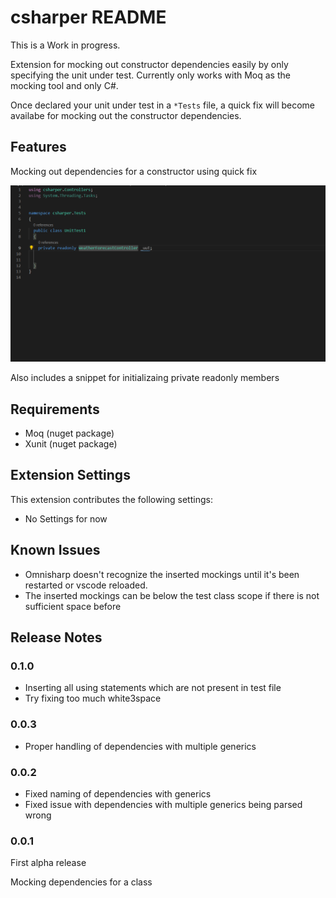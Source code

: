# csharper README

This is a Work in progress.

Extension for mocking out constructor dependencies easily by only specifying the unit under test. Currently only works with Moq as the mocking tool and only C#.

Once declared your unit under test in a `*Tests` file, a quick fix will become availabe for mocking out the constructor dependencies. 

## Features

Mocking out dependencies for a constructor using quick fix

![Mock depedencies](images/mock-dependencies-with-using-statements.gif)

Also includes a snippet for initializaing private readonly members

## Requirements

* Moq (nuget package)
* Xunit (nuget package)

## Extension Settings

This extension contributes the following settings:

* No Settings for now

## Known Issues

* Omnisharp doesn't recognize the inserted mockings until it's been restarted or vscode reloaded.
* The inserted mockings can be below the test class scope if there is not sufficient space before

## Release Notes

### 0.1.0

* Inserting all using statements which are not present in test file
* Try fixing too much white3space

### 0.0.3

* Proper handling of dependencies with multiple generics

### 0.0.2

* Fixed naming of dependencies with generics
* Fixed issue with dependencies with multiple generics being parsed wrong

### 0.0.1

First alpha release

Mocking dependencies for a class
